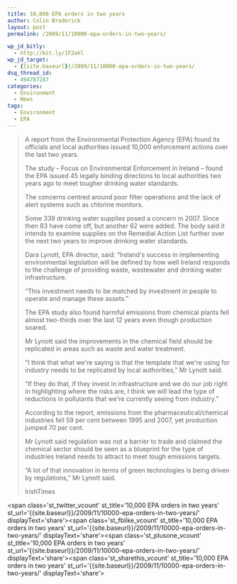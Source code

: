 ```yaml
---
title: 10,000 EPA orders in two years
author: Colin Broderick
layout: post
permalink: /2009/11/10000-epa-orders-in-two-years/

wp_jd_bitly:
  - http://bit.ly/1F2akl
wp_jd_target:
  - {{site.baseurl}}/2009/11/10000-epa-orders-in-two-years/
dsq_thread_id:
  - 494787287
categories:
  - Environment
  - News
tags:
  - Environment
  - EPA
---
```

> A report from the Environmental Protection Agency (EPA) found its officials and local authorities issued 10,000 enforcement actions over the last two years.
> 
> The study &#8211; Focus on Environmental Enforcement in Ireland &#8211; found the EPA issued 45 legally binding directions to local authorities two years ago to meet tougher drinking water standards.
> 
> The concerns centred around poor filter operations and the lack of alert systems such as chlorine monitors.
> 
> Some 339 drinking water supplies posed a concern in 2007. Since then 83 have come off, but another 62 were added. The body said it intends to examine supplies on the Remedial Action List further over the next two years to improve drinking water standards.  
> <!--more-->
> 
>   
> Dara Lynott, EPA director, said: “Ireland's success in implementing environmental legislation will be defined by how well Ireland responds to the challenge of providing waste, wastewater and drinking water infrastructure.
> 
> “This investment needs to be matched by investment in people to operate and manage these assets.”
> 
> The EPA study also found harmful emissions from chemical plants fell almost two-thirds over the last 12 years even though production soared.
> 
> Mr Lynott said the improvements in the chemical field should be replicated in areas such as waste and water treatment.
> 
> “I think that what we're saying is that the template that we're using for industry needs to be replicated by local authorities,” Mr Lynott said.
> 
> “If they do that, if they invest in infrastructure and we do our job right in highlighting where the risks are, I think we will lead the type of reductions in pollutants that we're currently seeing from industry.”
> 
> According to the report, emissions from the pharmaceutical/chemical industries fell 59 per cent between 1995 and 2007, yet production jumped 70 per cent.
> 
> Mr Lynott said regulation was not a barrier to trade and claimed the chemical sector should be seen as a blueprint for the type of industries Ireland needs to attract to meet tough emissions targets.
> 
> “A lot of that innovation in terms of green technologies is being driven by regulations,” Mr Lynott said.
> 
> IrishTimes

<span class='st\_twitter\_vcount' st\_title='10,000 EPA orders in two years' st\_url='{{site.baseurl}}/2009/11/10000-epa-orders-in-two-years/' displayText='share'></span><span class='st\_fblike\_vcount' st\_title='10,000 EPA orders in two years' st\_url='{{site.baseurl}}/2009/11/10000-epa-orders-in-two-years/' displayText='share'></span><span class='st\_plusone\_vcount' st\_title='10,000 EPA orders in two years' st\_url='{{site.baseurl}}/2009/11/10000-epa-orders-in-two-years/' displayText='share'></span><span class='st\_sharethis\_vcount' st\_title='10,000 EPA orders in two years' st\_url='{{site.baseurl}}/2009/11/10000-epa-orders-in-two-years/' displayText='share'></span>